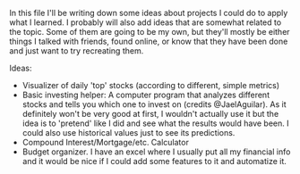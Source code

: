 In this file I'll be writing down some ideas about projects I could do to apply what I learned. I probably will also add ideas that are somewhat related to the topic. 
Some of them are going to be my own, but they'll mostly be either things I talked with friends, found online, or know that they have been done and just want to try 
recreating them.

Ideas:
* Visualizer of daily 'top' stocks (according to different, simple metrics)
* Basic investing helper: A computer program that analyzes different stocks and tells you which one to invest on (credits @JaelAguilar). 
As it definitely won't be very good at first, I wouldn't actually use it but the idea is to 'pretend' like I did and see what the results would have been. 
I could also use historical values just to see its predictions.
* Compound Interest/Mortgage/etc. Calculator
* Budget organizer. I have an excel where I usually put all my financial info and it would be nice if I could add some features to it and automatize it.

